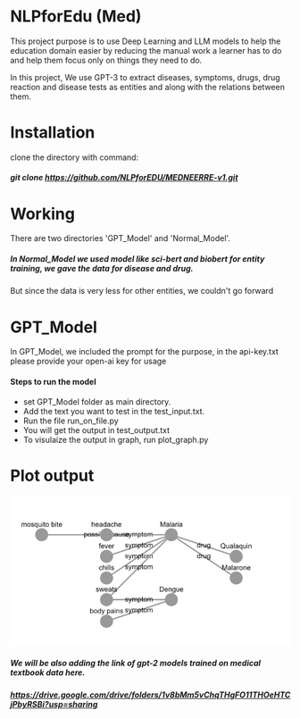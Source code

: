 
# NLPforEdu (Med)
This project purpose is to use Deep Learning and LLM models to help the education domain easier by reducing the manual work a learner has to do and help them focus only on things they need to do.

In this project, We use GPT-3 to extract diseases, symptoms, drugs, drug reaction and disease tests as entities and along with the relations between them.

# Installation
clone the directory with command:
##### git clone https://github.com/NLPforEDU/MEDNEERRE-v1.git

# Working
There are two directories 'GPT_Model' and 'Normal_Model'.
##### In Normal_Model we used model like sci-bert and biobert for entity training, we gave the data for disease and drug.
But since the data is very less for other entities, we couldn't go forward

# GPT_Model
In GPT_Model, we included the prompt for the purpose, in the api-key.txt please provide your open-ai key for usage
#### Steps to run the model
* set GPT_Model folder as main directory.
* Add the text you want to test in the test_input.txt.
* Run the file run_on_file.py
* You will get the output in test_output.txt
* To visulaize the output in graph, run plot_graph.py

# Plot output
![plot](https://github.com/NLPforEDU/MEDNEERRE-v1/blob/main/GPT_Model/images/grpah_dependencies.jpg)


##### We will be also adding the link of gpt-2 models trained on medical textbook data here.
##### https://drive.google.com/drive/folders/1v8bMm5vChqTHgFO11THOeHTCjPbyRSBi?usp=sharing
